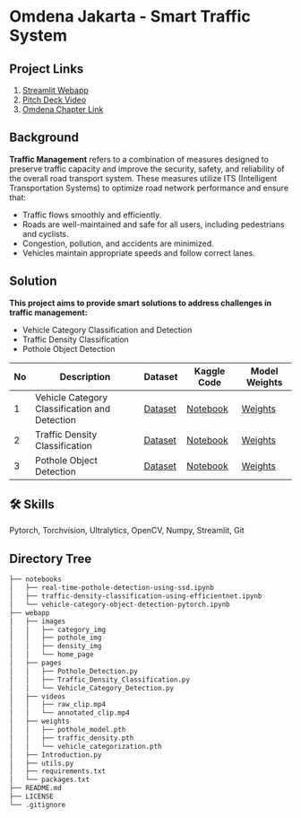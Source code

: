 # Omdena Jakarta - Smart Traffic System

## Project Links
1. [Streamlit Webapp](https://omdena-jakarta-traffic-system.streamlit.app/)
2. [Pitch Deck Video](https://clipchamp.com/watch/R69z4mhQp3o)
3. [Omdena Chapter Link](https://omdena.com/chapter-challenges/predicting-road-defects-and-optimizing-traffic-light-countdown-to-reduce-congestion-in-indonesia/)

## Background
**Traffic Management** refers to a combination of measures designed to preserve traffic capacity and improve the security, safety, and reliability of the overall road transport system. These measures utilize ITS (Intelligent Transportation Systems) to optimize road network performance and ensure that:
- Traffic flows smoothly and efficiently.
- Roads are well-maintained and safe for all users, including pedestrians and cyclists.
- Congestion, pollution, and accidents are minimized.
- Vehicles maintain appropriate speeds and follow correct lanes.

## Solution
**This project aims to provide smart solutions to address challenges in traffic management:**

- Vehicle Category Classification and Detection
- Traffic Density Classification
- Pothole Object Detection

| No | Description                            | Dataset | Kaggle Code | Model Weights |
|----|----------------------------------------|---------|-------------|---------------|
| 1  | Vehicle Category Classification and Detection | [Dataset](https://www.kaggle.com/datasets/sakshamjn/vehicle-detection-8-classes-object-detection) | [Notebook](https://www.kaggle.com/code/sudhanshu2198/vehicle-category-object-detection-pytorch) | [Weights](https://www.kaggle.com/datasets/sudhanshu2198/vehicle-categorization-detection-earned-weights) |
| 2  | Traffic Density Classification         | [Dataset](https://www.kaggle.com/datasets/rahat52/traffic-density-singapore) | [Notebook](https://www.kaggle.com/code/sudhanshu2198/traffic-density-classification-using-efficientnet) | [Weights](https://www.kaggle.com/datasets/sudhanshu2198/traffic-density-classification-learned-weights) |
| 3  | Pothole Object Detection               | [Dataset](https://www.kaggle.com/datasets/andrewmvd/pothole-detection) | [Notebook](https://www.kaggle.com/code/sudhanshu2198/real-time-pothole-detection-using-ssd) | [Weights](https://www.kaggle.com/datasets/sudhanshu2198/pothole-detection-learned-weights) |

## 🛠 Skills
Pytorch, Torchvision, Ultralytics, OpenCV, Numpy, Streamlit, Git

## Directory Tree
```bash
├── notebooks
│   ├── real-time-pothole-detection-using-ssd.ipynb
│   ├── traffic-density-classification-using-efficientnet.ipynb
│   └── vehicle-category-object-detection-pytorch.ipynb
├── webapp
│   ├── images
│   │   ├── category_img
│   │   ├── pothole_img
│   │   ├── density_img
│   │   └── home_page
│   ├── pages
│   │   ├── Pothole_Detection.py
│   │   ├── Traffic_Density_Classification.py
│   │   └── Vehicle_Category_Detection.py
│   ├── videos
│   │   ├── raw_clip.mp4
│   │   └── annotated_clip.mp4
│   ├── weights
│   │   ├── pothole_model.pth
│   │   ├── traffic_density.pth
│   │   └── vehicle_categorization.pth
│   ├── Introduction.py
│   ├── utils.py
│   ├── requirements.txt
│   └── packages.txt
├── README.md
├── LICENSE
└── .gitignore
